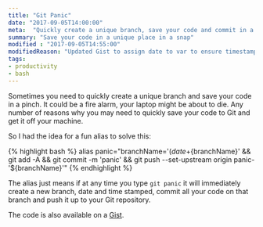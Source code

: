 ```yaml
---
title: "Git Panic"
date: "2017-09-05T14:00:00"
meta:  "Quickly create a unique branch, save your code and commit in a panic situation"
summary: "Save your code in a unique place in a snap"
modified : "2017-09-05T14:55:00"
modifiedReason: "Updated Gist to assign date to var to ensure timestamp is consistent."
tags:
- productivity
- bash
---
```


Sometimes you need to quickly create a unique branch and save your code in a pinch. It could be a fire alarm, your laptop might be about to die. Any number of reasons why you may need to quickly save your code to Git and get it off your machine.

So I had the idea for a fun alias to solve this:

{% highlight bash %}
alias panic="branchName='$(date +%Y-%m-%d-%H-%M)' && git checkout -b panic-'${branchName}' && git add -A && git commit -m 'panic' && git push --set-upstream origin panic-'${branchName}'"
{% endhighlight %}

The alias just means if at any time you type ```git panic``` it will immediately create a new branch, date and time stamped, commit all your code on that branch and push it up to your Git repository.

The code is also available on a [Gist](https://gist.github.com/vipickering/f2e275cd7ceeb047eb66b9e52d5b0034).
